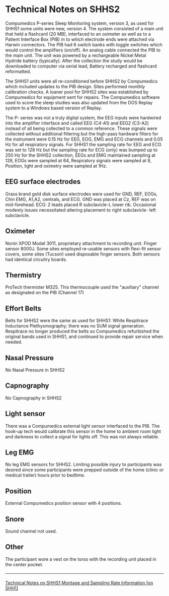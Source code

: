 # Technical Notes on SHHS2

Compumedics P-series Sleep Monitoring system, version 3, as used for SHHS1 some units were new, version 4. The system consisted of a main unit that held a flashcard (20 MB), interfaced to an oximeter as well as to a Patient Interface Box (PIB) in to which electrode ends were attached via Harwin connectors. The PIB had 6 switch banks with toggle switches which would control the amplifiers (on/off). An analog cable connected the PIB to the main unit. The unit was powered by a rechargeable Nickel Metal Hydride battery (typically). After the collection the study would be downloaded to computer via serial lead, Battery recharged and flashcard reformatted.

The SHHS1 units were all re-conditioned before SHHS2 by Compumedics which included updates to the PIB design.  Sites performed monthly calibration checks.   A loaner pool for SHHS2 sites was established by Compumedics for equipment sent for repairs.  The Compumedics software used to score the sleep studies was also updated from the DOS Replay system to a Windows based version of Replay.

The P- series was not a truly digital system, the EEG inputs were hardwired into the amplifier interface and called EEG (C4-A1) and EEG2 (C3-A2) instead of all being collected to a common reference. These signals were collected without additional filtering but the high-pass hardware filters for the instrument were 0.15 Hz for EEG, EOG, EMG and ECG channels and 0.05 Hz for all respiratory signals. For SHHS1 the sampling rate for EEG and ECG was set to 128 Hz but the sampling rate for ECG (only) was bumped up to 250 Hz for the SHHS2 collection, EEGs and EMG maintained sampling at 128, EOGs were sampled at 64, Respiratory signals were sampled at 8, Position, light and oximetry were sampled at 1Hz.

## EEG surface electrodes
Grass brand gold disk surface electrodes were used for GND, REF, EOGs, Chin EMG, A1,A2, centrals, and ECG. GND was placed at Cz, REF was on mid-forehead. ECG: 2 leads placed R subclavicle-L lower rib. Occasional modesty issues necessitated altering placement to right subclavicle- left subclavicle.

## Oximeter
Nonin XPOD Model 3011, proprietary attachment to recording unit. Finger sensor 8000J. Some sites employed re-usable sensors with flexi-fit sensor covers, some sites (Tucson) used disposable finger sensors. Both sensors had identical circuitry boards.

## Thermistry
ProTech  thermister M325.  This thermocouple  used the "auxiliary" channel as designated on the PIB (Channel 17)

## Effort Belts
Belts for SHHS2 were the same as used for SHHS1: White Respitrace Inductance Plethysmography; there was no SUM signal generation. Respitrace no longer produced the belts so Compumedics refurbished the original bands used in SHHS1, and continued to provide repair service when needed.

## Nasal Pressure
No Nasal Pressure in SHHS2

## Capnography
No Capnography in SHHS2

## Light sensor
There was a Compumedics external light sensor interfaced to the PIB. The hook-up tech would calibrate this sensor in the home to ambient room light and darkness to collect a signal for lights off. This was not always reliable.

## Leg EMG
No leg EMG sensors for SHHS2. Limiting possible injury to participants was desired since some participants were prepped outside of the home (clinic or medical trailer) hours prior to bedtime.

## Position
External Compumedics position sensor with 4 positions.

## Snore
Sound channel not used.

## Other
The participant wore a vest on the torso with the recording unit placed in the center pocket.



<hr class="soften" style="margin-top: 20px;margin-bottom: 20px;"/>

<div class="center">
<div class="btn-group">
  <a href=":pages_path:/4-equipment-shhs1.md" class="btn btn-default">
    <span class="glyphicon glyphicon-chevron-left"></span>
    Technical Notes on SHHS1
  </a>

 <a href=":pages_path:/5-montage-and-sampling-rate-information-shhs1.md" class="btn btn-success">
    Montage and Sampling Rate Information [on SHH1]
    <span class="glyphicon glyphicon-chevron-right"></span>
  </a>
</div>
</div>
